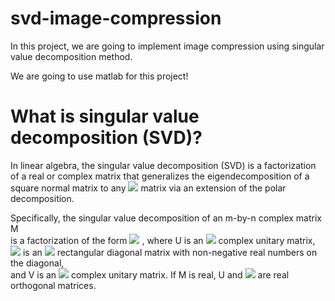 # svd-image-compression


In this project, we are going to implement image compression using singular value decomposition method.


We are going to use matlab for this project!


# What is singular value decomposition (SVD)?


In linear algebra, the singular value decomposition (SVD) is a factorization of a real or complex matrix that generalizes the eigendecomposition of a  square normal matrix to any <img src="https://latex.codecogs.com/svg.latex?\normalsize&space;m\times n"/> matrix  via an extension of the polar decomposition.


Specifically, the singular value decomposition of an m-by-n complex matrix M<br> is a factorization of the form <img src="https://latex.codecogs.com/svg.latex?\normalsize&space;U\Sigma V^{*}" /> , where U is an <img src="https://latex.codecogs.com/svg.latex?\normalsize&space;m\times m"/> complex unitary matrix, <img src="https://latex.codecogs.com/svg.latex?\normalsize&space;\Sigma "/>  is an <img src="https://latex.codecogs.com/svg.latex?\normalsize&space;m\times n"/> rectangular diagonal matrix with non-negative real numbers on the diagonal, <br>and V is an <img src="https://latex.codecogs.com/svg.latex?\normalsize&space;n\times n"/>  complex unitary matrix. If M is real, U and <img src="https://latex.codecogs.com/svg.latex?\normalsize&space;V^{T} = V^{*}"/> are real orthogonal matrices.
